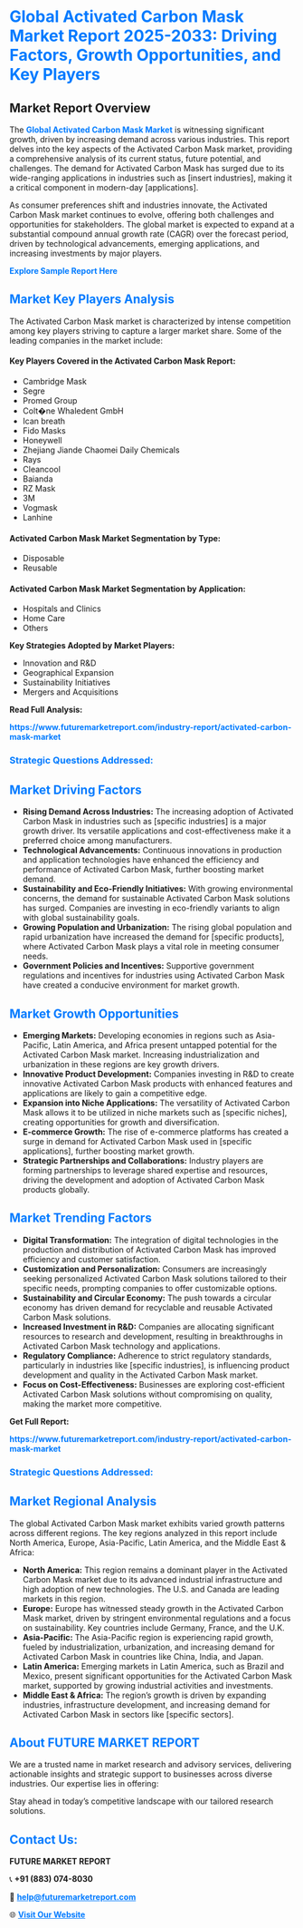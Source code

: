 <h1 style="color: #007BFF;">Global Activated Carbon Mask Market Report 2025-2033: Driving Factors, Growth Opportunities, and Key Players</h1>

<section id="overview">
<h2>Market Report Overview</h2>
<p>The <a href="https://www.futuremarketreport.com/industry-report/activated-carbon-mask-market" style="color: #007BFF; text-decoration: none;"><strong>Global Activated Carbon Mask Market</strong></a> is witnessing significant growth, driven by increasing demand across various industries. This report delves into the key aspects of the Activated Carbon Mask market, providing a comprehensive analysis of its current status, future potential, and challenges. The demand for Activated Carbon Mask has surged due to its wide-ranging applications in industries such as [insert industries], making it a critical component in modern-day [applications].</p>
<p>As consumer preferences shift and industries innovate, the Activated Carbon Mask market continues to evolve, offering both challenges and opportunities for stakeholders. The global market is expected to expand at a substantial compound annual growth rate (CAGR) over the forecast period, driven by technological advancements, emerging applications, and increasing investments by major players.</p>
</section>

<section id="overview">
<p><a href="https://www.futuremarketreport.com/request-sample/reportId=78756" style="color: #007BFF; text-decoration: none;"><strong>Explore Sample Report Here</strong></a></p>
</section>

<section id="key-players">
<h2 style="color: #007BFF;">Market Key Players Analysis</h2>
<p>The Activated Carbon Mask market is characterized by intense competition among key players striving to capture a larger market share. Some of the leading companies in the market include:</p>
<h4>Key Players Covered in the Activated Carbon Mask Report:</h4>
<ul><li>Cambridge Mask</li><li>Segre</li><li>Promed Group</li><li>Colt�ne Whaledent GmbH</li><li>Ican breath</li><li>Fido Masks</li><li>Honeywell</li><li>Zhejiang Jiande Chaomei Daily Chemicals</li><li>Rays</li><li>Cleancool</li><li>Baianda</li><li>RZ Mask</li><li>3M</li><li>Vogmask</li><li>Lanhine</li></ul>
<h4>Activated Carbon Mask Market Segmentation by Type:</h4>
<ul><li>Disposable</li><li>Reusable</li></ul>

<h4>Activated Carbon Mask Market Segmentation by Application:</h4>
<ul><li>Hospitals and Clinics</li><li>Home Care</li><li>Others</li></ul>
<p><strong>Key Strategies Adopted by Market Players:</strong></p>
<ul>
<li>Innovation and R&D</li>
<li>Geographical Expansion</li>
<li>Sustainability Initiatives</li>
<li>Mergers and Acquisitions</li>
</ul>
</section>

<section>
<p><strong>Read Full Analysis: </strong></p><a href="https://www.futuremarketreport.com/industry-report/activated-carbon-mask-market" style="color: #007BFF; text-decoration: none;"><strong>https://www.futuremarketreport.com/industry-report/activated-carbon-mask-market</strong></a>
<h3 style="color: #007BFF;">Strategic Questions Addressed:</h3>
</section>

<section id="driving-factors">
<h2 style="color: #007BFF;">Market Driving Factors</h2>
<ul>
<li><strong>Rising Demand Across Industries:</strong> The increasing adoption of Activated Carbon Mask in industries such as [specific industries] is a major growth driver. Its versatile applications and cost-effectiveness make it a preferred choice among manufacturers.</li>
<li><strong>Technological Advancements:</strong> Continuous innovations in production and application technologies have enhanced the efficiency and performance of Activated Carbon Mask, further boosting market demand.</li>
<li><strong>Sustainability and Eco-Friendly Initiatives:</strong> With growing environmental concerns, the demand for sustainable Activated Carbon Mask solutions has surged. Companies are investing in eco-friendly variants to align with global sustainability goals.</li>
<li><strong>Growing Population and Urbanization:</strong> The rising global population and rapid urbanization have increased the demand for [specific products], where Activated Carbon Mask plays a vital role in meeting consumer needs.</li>
<li><strong>Government Policies and Incentives:</strong> Supportive government regulations and incentives for industries using Activated Carbon Mask have created a conducive environment for market growth.</li>
</ul>
</section>

<section id="growth-opportunities">
<h2 style="color: #007BFF;">Market Growth Opportunities</h2>
<ul>
<li><strong>Emerging Markets:</strong> Developing economies in regions such as Asia-Pacific, Latin America, and Africa present untapped potential for the Activated Carbon Mask market. Increasing industrialization and urbanization in these regions are key growth drivers.</li>
<li><strong>Innovative Product Development:</strong> Companies investing in R&D to create innovative Activated Carbon Mask products with enhanced features and applications are likely to gain a competitive edge.</li>
<li><strong>Expansion into Niche Applications:</strong> The versatility of Activated Carbon Mask allows it to be utilized in niche markets such as [specific niches], creating opportunities for growth and diversification.</li>
<li><strong>E-commerce Growth:</strong> The rise of e-commerce platforms has created a surge in demand for Activated Carbon Mask used in [specific applications], further boosting market growth.</li>
<li><strong>Strategic Partnerships and Collaborations:</strong> Industry players are forming partnerships to leverage shared expertise and resources, driving the development and adoption of Activated Carbon Mask products globally.</li>
</ul>
</section>

<section id="trending-factors">
<h2 style="color: #007BFF;">Market Trending Factors</h2>
<ul>
<li><strong>Digital Transformation:</strong> The integration of digital technologies in the production and distribution of Activated Carbon Mask has improved efficiency and customer satisfaction.</li>
<li><strong>Customization and Personalization:</strong> Consumers are increasingly seeking personalized Activated Carbon Mask solutions tailored to their specific needs, prompting companies to offer customizable options.</li>
<li><strong>Sustainability and Circular Economy:</strong> The push towards a circular economy has driven demand for recyclable and reusable Activated Carbon Mask solutions.</li>
<li><strong>Increased Investment in R&D:</strong> Companies are allocating significant resources to research and development, resulting in breakthroughs in Activated Carbon Mask technology and applications.</li>
<li><strong>Regulatory Compliance:</strong> Adherence to strict regulatory standards, particularly in industries like [specific industries], is influencing product development and quality in the Activated Carbon Mask market.</li>
<li><strong>Focus on Cost-Effectiveness:</strong> Businesses are exploring cost-efficient Activated Carbon Mask solutions without compromising on quality, making the market more competitive.</li>
</ul>
</section>

<section>
<p><strong>Get Full Report: </strong></p><a href="https://www.futuremarketreport.com/industry-report/activated-carbon-mask-market" style="color: #007BFF; text-decoration: none;"><strong>https://www.futuremarketreport.com/industry-report/activated-carbon-mask-market</strong></a>
<h3 style="color: #007BFF;">Strategic Questions Addressed:</h3>
</section>


<section id="regional-analysis">
<h2 style="color: #007BFF;">Market Regional Analysis</h2>
<p>The global Activated Carbon Mask market exhibits varied growth patterns across different regions. The key regions analyzed in this report include North America, Europe, Asia-Pacific, Latin America, and the Middle East & Africa:</p>
<ul>
<li><strong>North America:</strong> This region remains a dominant player in the Activated Carbon Mask market due to its advanced industrial infrastructure and high adoption of new technologies. The U.S. and Canada are leading markets in this region.</li>
<li><strong>Europe:</strong> Europe has witnessed steady growth in the Activated Carbon Mask market, driven by stringent environmental regulations and a focus on sustainability. Key countries include Germany, France, and the U.K.</li>
<li><strong>Asia-Pacific:</strong> The Asia-Pacific region is experiencing rapid growth, fueled by industrialization, urbanization, and increasing demand for Activated Carbon Mask in countries like China, India, and Japan.</li>
<li><strong>Latin America:</strong> Emerging markets in Latin America, such as Brazil and Mexico, present significant opportunities for the Activated Carbon Mask market, supported by growing industrial activities and investments.</li>
<li><strong>Middle East & Africa:</strong> The region’s growth is driven by expanding industries, infrastructure development, and increasing demand for Activated Carbon Mask in sectors like [specific sectors].</li>
</ul>
</section>

<footer>
<h2 style="color: #007BFF;">About FUTURE MARKET REPORT</h2>
<p>We are a trusted name in market research and advisory services, delivering actionable insights and strategic support to businesses across diverse industries. Our expertise lies in offering:</p>

<p>Stay ahead in today’s competitive landscape with our tailored research solutions.</p>

<h2 style="color: #007BFF;">Contact Us:</h2>
<p><strong>FUTURE MARKET REPORT</strong></p>
<p>📞 <strong>+91 (883) 074-8030</strong></p>
<p>📧 <strong><a href="mailto:help@futuremarketreport.com" style="color: #007BFF;">help@futuremarketreport.com</a></strong></p>
<p>🌐 <strong><a href="https://www.futuremarketreport.com/" style="color: #007BFF;">Visit Our Website</a></strong></p>
</footer>